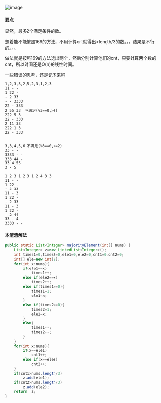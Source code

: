 ![image](http://ww3.sinaimg.cn/large/005CRBrHjw1f8ggobm092j30og04qjrf.jpg)

#### 要点
显然，最多2个满足条件的数。

想着能不能按照169的方法，不用计算cnt就得出>length/3的数。。。结果是不行的。。。

做法就是按照169的方法选出两个，然后分别计算他们的cnt，只要计算两个数的cnt，所以时间还是O(n)的线性时间。

一些错误的思考，还是记下来吧


    1,2,3,3,2,5,2,3,1,2,3
    11 - -
    1 22 -
    - 2 33
    - - 3333
    22 - 333
    2 55 33  不满足(%3==0,>2)
    222 5 3
    22 - 333
    2 11 33
    222 1 3
    22 - 333
    
    
    3,3,4,5,6 不满足(%3==0,>=2)
    33 - -
    3333 - -
    333 44 -
    33 4 55
    3 - 5
    
    1 2 3 1 2 3 1 2 4 3 3
    11 - -
    1 22 -
    - 2 33
    11 - 3
    1 22 -
    - 2 33
    11 - 3
    1 22 -
    - 2 44
    33 - 4
    3333 - -

#### 本渣渣解法
```Java
public static List<Integer> majorityElement(int[] nums) {
    List<Integer> z=new LinkedList<Integer>();
    int times1=0,times2=0,ele1=0,ele2=0,cnt1=0,cnt2=0;
    int[] ele=new int[2];
    for(int x:nums){
    	if(ele1==x)
    		times1++;
    	else if(ele2==x)
    		times2++;
    	else if(times1==0){
    		times1=1;
    		ele1=x;
    	}
    	else if(times2==0){
    		times2=1;
    		ele2=x;
    	}
    	else{
    		times1--;
    		times2--;
    	}
    }
    for(int x:nums){
    	if(x==ele1)
    		cnt1++;
    	else if(x==ele2)
    		cnt2++;
    }
    if(cnt1>nums.length/3)
    	z.add(ele1);
    if(cnt2>nums.length/3)
    	z.add(ele2);
    return  z;
}
```